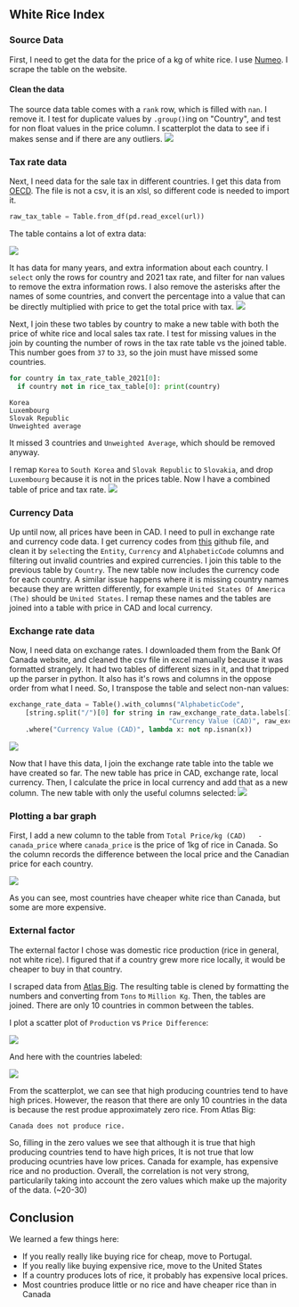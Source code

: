 ## White Rice Index

### Source Data

First, I need to get the data for the price of a kg of white rice. I use [Numeo](https://www.numbeo.com/cost-of-living/prices_by_country.jsp?displayCurrency=CAD&itemId=115). I scrape the table on the website.

#### Clean the data

The source data table comes with a `rank` row, which is filled with `nan`. I remove it. I test for duplicate values by `.group()`ing on "Country", and test for non float values in the price column. I scatterplot the data to see if i makes sense and if there are any outliers. ![](initial_scatterplot.png)

### Tax rate data

Next, I need data for the sale tax in different countries. I get this data from [OECD](https://www.oecd.org/tax/tax-policy/tax-database/). The file is not a csv, it is an xlsl, so different code is needed to import it.
```python
raw_tax_table = Table.from_df(pd.read_excel(url))
```
The table contains a lot of extra data:

![](mess_table.png)

It has data for many years, and extra information about each country. I `select` only the rows for country and 2021 tax rate, and filter for nan values to remove the extra information rows. I also remove the asterisks after the names of some countries, and convert the percentage into a value that can be directly multiplied with price to get the total price with tax. 
![](clean_tax_table.png)

Next, I join these two tables by country to make a new table with both the price of white rice and local sales tax rate. I test for missing values in the join by counting the number of rows in the tax rate table vs the joined table. This number goes from `37` to `33`, so the join must have missed some countries.

```python
for country in tax_rate_table_2021[0]:
  if country not in rice_tax_table[0]: print(country)
```
```
Korea
Luxembourg
Slovak Republic
Unweighted average
```
It missed 3 countries and `Unweighted Average`, which should be removed anyway.

I remap `Korea` to `South Korea` and `Slovak Republic` to `Slovakia`, and drop `Luxembourg` because it is not in the prices table. Now I have a combined table of price and tax rate. ![](combined_tax_price_table.png)

### Currency Data

Up until now, all prices have been in CAD. I need to pull in exchange rate and currency code data. I get currency codes from [this](https://raw.githubusercontent.com/datasets/currency-codes/master/data/codes-all.csv) github file, and clean it by `select`ing the `Entity`, `Currency` and `AlphabeticCode` columns and filtering out invalid countries and expired currencies. I join this table to the previous table by `Country`. The new table now includes the currency code for each country. A similar issue happens where it is missing country names because they are written differently, for example `United States Of America (The)` should be `United States`. I remap these names and the tables are joined into a table with price in CAD and local currency.

### Exchange rate data

Now, I need data on exchange rates. I downloaded them from the Bank Of Canada website, and cleaned the csv file in excel manually because it was formatted strangely. It had two tables of different sizes in it, and that tripped up the parser in python. It also has it's rows and columns in the oppose order from what I need. So, I transpose the table and select non-nan values:

```python
exchange_rate_data = Table().with_columns("AlphabeticCode",
    [string.split("/")[0] for string in raw_exchange_rate_data.labels[1:]],
                                        "Currency Value (CAD)", raw_exchange_rate_data_2021.rows[0][1:])\
    .where("Currency Value (CAD)", lambda x: not np.isnan(x))
```
![](exchange_rate_table.png)

Now that I have this data, I join the exchange rate table into the table we have created so far. The new table has price in CAD, exchange rate, local currency. Then, I calculate the price in local currency and add that as a new column. The new table with only the useful columns selected:
![](useful_table.png)

### Plotting a bar graph

First, I add a new column to the table from `Total Price/kg (CAD)	- canada_price` where `canada_price` is the price of 1kg of rice in Canada. So the column records the difference between the local price and the Canadian price for each country.

![](bar_graph.png)

As you can see, most countries have cheaper white rice than Canada, but some are more expensive.

### External factor

The external factor I chose was domestic rice production (rice in general, not white rice). I figured that if a country grew more rice locally, it would be cheaper to buy in that country.

I scraped data from [Atlas Big](https://www.atlasbig.com/en-ca/countries-by-rice-production). The resulting table is clened by formatting the numbers and converting from `Tons` to `Million Kg`. Then, the tables are joined. There are only 10 countries in common between the tables.

I plot a scatter plot of `Production` vs `Price Difference`:

![](final_scatterplot.png)

And here with the countries labeled:

![](final_scatterplot_labeled.png)

From the scatterplot, we can see that high producing countries tend to have high prices. However, the reason that there are only 10 countries in the data is because the rest produe approximately zero rice. From Atlas Big:
```
Canada does not produce rice.
```
So, filling in the zero values we see that although it is true that high producing countries tend to have high prices, It is not true that low producing ocuntries have low prices. Canada for example, has expensive rice and no production. Overall, the correlation is not very strong, particularily taking into account the zero values which make up the majority of the data. (~20-30)

## Conclusion

We learned a few things here:
- If you really really like buying rice for cheap, move to Portugal.
- If you really like buying expensive rice, move to the United States
- If a country produces lots of rice, it probably has expensive local prices.
- Most countries produce little or no rice and have cheaper rice than in Canada



